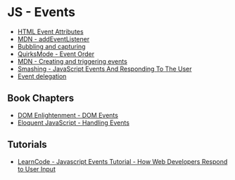 JS - Events
=============

- [HTML Event Attributes](http://www.w3schools.com/tags/ref_eventattributes.asp)
- [MDN - addEventListener](https://developer.mozilla.org/en-US/docs/Web/API/EventTarget/addEventListener)
- [Bubbling and capturing](http://javascript.info/tutorial/bubbling-and-capturing)
- [QuirksMode - Event Order](http://www.quirksmode.org/js/events_order.html)
- [MDN - Creating and triggering events](https://developer.mozilla.org/en-US/docs/Web/Guide/Events/Creating_and_triggering_events)
- [Smashing - JavaScript Events And Responding To The User](https://www.smashingmagazine.com/2012/08/javascript-events-responding-user/)
- [Event delegation](http://javascript.info/tutorial/event-delegation)

Book Chapters
--------------

- [DOM Enlightenment - DOM Events](http://domenlightenment.com/#11)
- [Eloquent JavaScript - Handling Events](http://eloquentjavascript.net/14_event.html)

Tutorials
----------

- [LearnCode - Javascript Events Tutorial - How Web Developers Respond to User Input](https://youtu.be/e57ReoUn6kM)
